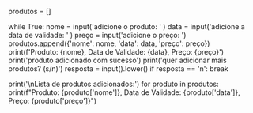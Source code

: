 produtos = []

while True:
    nome = input('adicione o produto: ' )
    data = input('adicione a data de validade: ' )
    preço = input('adicione o preço: ')
    produtos.append({'nome': nome, 'data': data, 'preço': preço})
    print(f'Produto: {nome}, Data de Validade: {data}, Preço: {preço}')
    print('produto adicionado com sucesso')
    print('quer adicionar mais produtos? (s/n)')
    resposta = input().lower()
    if resposta == 'n':
        break

print('\nLista de produtos adicionados:')
for produto in produtos:
    print(f"Produto: {produto['nome']}, Data de Validade: {produto['data']}, Preço: {produto['preço']}")


